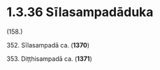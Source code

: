 # 1.3.36 Sīlasampadāduka

(158.)

352\. Sīlasampadā ca. (**1370**)

353\. Diṭṭhisampadā ca. (**1371**)

